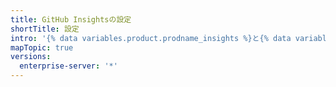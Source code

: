 ```yaml
---
title: GitHub Insightsの設定
shortTitle: 設定
intro: '{% data variables.product.prodname_insights %}と{% data variables.product.prodname_enterprise %}の間の接続を管理し、{% data variables.product.prodname_insights %}ユーザの権限を管理できます。'
mapTopic: true
versions:
  enterprise-server: '*'
---
```


